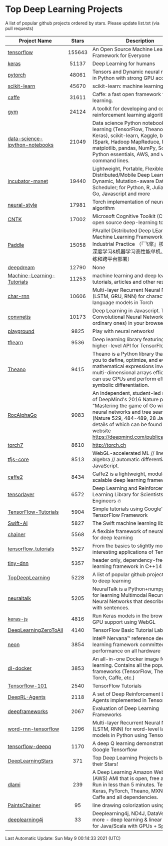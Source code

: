 # Top Deep Learning Projects
A list of popular github projects ordered by stars.
Please update list.txt (via pull requests)

|Project Name| Stars | Description |
| ---------- |:-----:| ----------- |
| [tensorflow](https://github.com/tensorflow/tensorflow) | 155643 | An Open Source Machine Learning Framework for Everyone |
| [keras](https://github.com/keras-team/keras) | 51137 | Deep Learning for humans |
| [pytorch](https://github.com/pytorch/pytorch) | 48061 | Tensors and Dynamic neural networks in Python with strong GPU acceleration |
| [scikit-learn](https://github.com/scikit-learn/scikit-learn) | 45670 | scikit-learn: machine learning in Python |
| [caffe](https://github.com/BVLC/caffe) | 31611 | Caffe: a fast open framework for deep learning. |
| [gym](https://github.com/openai/gym) | 24124 | A toolkit for developing and comparing reinforcement learning algorithms. |
| [data-science-ipython-notebooks](https://github.com/donnemartin/data-science-ipython-notebooks) | 21049 | Data science Python notebooks: Deep learning (TensorFlow, Theano, Caffe, Keras), scikit-learn, Kaggle, big data (Spark, Hadoop MapReduce, HDFS), matplotlib, pandas, NumPy, SciPy, Python essentials, AWS, and various command lines. |
| [incubator-mxnet](https://github.com/apache/incubator-mxnet) | 19440 | Lightweight, Portable, Flexible Distributed/Mobile Deep Learning with Dynamic, Mutation-aware Dataflow Dep Scheduler; for Python, R, Julia, Scala, Go, Javascript and more |
| [neural-style](https://github.com/jcjohnson/neural-style) | 17981 | Torch implementation of neural style algorithm |
| [CNTK](https://github.com/microsoft/CNTK) | 17002 | Microsoft Cognitive Toolkit (CNTK), an open source deep-learning toolkit |
| [Paddle](https://github.com/PaddlePaddle/Paddle) | 15058 | PArallel Distributed Deep LEarning: Machine Learning Framework from Industrial Practice （『飞桨』核心框架，深度学习&机器学习高性能单机、分布式训练和跨平台部署） |
| [deepdream](https://github.com/google/deepdream) | 12790 | None |
| [Machine-Learning-Tutorials](https://github.com/ujjwalkarn/Machine-Learning-Tutorials) | 11253 | machine learning and deep learning tutorials, articles and other resources  |
| [char-rnn](https://github.com/karpathy/char-rnn) | 10606 | Multi-layer Recurrent Neural Networks (LSTM, GRU, RNN) for character-level language models in Torch |
| [convnetjs](https://github.com/karpathy/convnetjs) | 10173 | Deep Learning in Javascript. Train Convolutional Neural Networks (or ordinary ones) in your browser. |
| [playground](https://github.com/tensorflow/playground) | 9825 | Play with neural networks! |
| [tflearn](https://github.com/tflearn/tflearn) | 9536 | Deep learning library featuring a higher-level API for TensorFlow. |
| [Theano](https://github.com/Theano/Theano) | 9415 | Theano is a Python library that allows you to define, optimize, and evaluate mathematical expressions involving multi-dimensional arrays efficiently. It can use GPUs and perform efficient symbolic differentiation. |
| [RocAlphaGo](https://github.com/Rochester-NRT/RocAlphaGo) | 9083 | An independent, student-led replication of DeepMind's 2016 Nature publication, "Mastering the game of Go with deep neural networks and tree search" (Nature 529, 484-489, 28 Jan 2016), details of which can be found on their website https://deepmind.com/publications.html. |
| [torch7](https://github.com/torch/torch7) | 8610 | http://torch.ch |
| [tfjs-core](https://github.com/tensorflow/tfjs-core) | 8513 | WebGL-accelerated ML // linear algebra // automatic differentiation for JavaScript. |
| [caffe2](https://github.com/facebookarchive/caffe2) | 8434 | Caffe2 is a lightweight, modular, and scalable deep learning framework. |
| [tensorlayer](https://github.com/tensorlayer/tensorlayer) | 6572 | Deep Learning and Reinforcement Learning Library for Scientists and Engineers 🔥 |
| [TensorFlow-Tutorials](https://github.com/nlintz/TensorFlow-Tutorials) | 5904 | Simple tutorials using Google's TensorFlow Framework |
| [Swift-AI](https://github.com/Swift-AI/Swift-AI) | 5827 | The Swift machine learning library. |
| [chainer](https://github.com/chainer/chainer) | 5568 | A flexible framework of neural networks for deep learning |
| [tensorflow_tutorials](https://github.com/pkmital/tensorflow_tutorials) | 5527 | From the basics to slightly more interesting applications of Tensorflow |
| [tiny-dnn](https://github.com/tiny-dnn/tiny-dnn) | 5357 | header only, dependency-free deep learning framework in C++14 |
| [TopDeepLearning](https://github.com/aymericdamien/TopDeepLearning) | 5228 | A list of popular github projects related to deep learning |
| [neuraltalk](https://github.com/karpathy/neuraltalk) | 5205 | NeuralTalk is a Python+numpy project for learning Multimodal Recurrent Neural Networks that describe images with sentences. |
| [keras-js](https://github.com/transcranial/keras-js) | 4816 | Run Keras models in the browser, with GPU support using WebGL |
| [DeepLearningZeroToAll](https://github.com/hunkim/DeepLearningZeroToAll) | 4140 | TensorFlow Basic Tutorial Labs |
| [neon](https://github.com/NervanaSystems/neon) | 3854 | Intel® Nervana™ reference deep learning framework committed to best performance on all hardware |
| [dl-docker](https://github.com/floydhub/dl-docker) | 3853 | An all-in-one Docker image for deep learning. Contains all the popular DL frameworks (TensorFlow, Theano, Torch, Caffe, etc.) |
| [Tensorflow-101](https://github.com/sjchoi86/Tensorflow-101) | 2540 | TensorFlow Tutorials |
| [DeepRL-Agents](https://github.com/awjuliani/DeepRL-Agents) | 2118 | A set of Deep Reinforcement Learning Agents implemented in Tensorflow. |
| [deepframeworks](https://github.com/zer0n/deepframeworks) | 2067 | Evaluation of Deep Learning Frameworks |
| [word-rnn-tensorflow](https://github.com/hunkim/word-rnn-tensorflow) | 1296 | Multi-layer Recurrent Neural Networks (LSTM, RNN) for word-level language models in Python using TensorFlow. |
| [tensorflow-deepq](https://github.com/siemanko/tensorflow-deepq) | 1170 | A deep Q learning demonstration using Google Tensorflow |
| [DeepLearningStars](https://github.com/hunkim/DeepLearningStars) | 371 | Top Deep Learning Projects based on their Stars! |
| [dlami](https://github.com/ritchieng/dlami) | 239 | A Deep Learning Amazon Web Service (AWS) AMI that is open, free and works. Run in less than 5 minutes. TensorFlow, Keras, PyTorch, Theano, MXNet, CNTK, Caffe and all dependencies. |
| [PaintsChainer](https://github.com/taizan/PaintsChainer) | 95 | line drawing colorization using chainer |
| [deeplearning4j](https://github.com/deeplearning4j/deeplearning4j) | 33 | Deeplearning4j, ND4J, DataVec and more - deep learning & linear algebra for Java/Scala with GPUs + Spark |

Last Automatic Update: Sun May  9 00:14:33 2021 (UTC)
